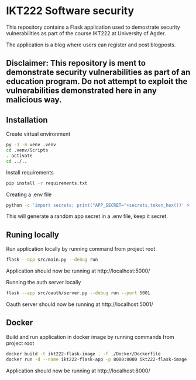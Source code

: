 # IKT222  Software security
This repository contains a Flask application used to demostrate security vulnerabilities 
as part of the course IKT222 at University of Agder.

The application is a blog where users can register and post blogposts.

## Disclaimer: This repository is ment to demonstrate security vulnerabilities as part of an education program. Do not attempt to exploit the vulnerabilities demonstrated here in any malicious way.

## Installation
Create virtual environment
```bash
py -3 -m venv .venv
cd .venv/Scripts
. activate
cd ../..
```

Install requirements
```bash
pip install -r requirements.txt
```

Creating a .env file
```bash
python -c 'import secrets; print("APP_SECRET="+secrets.token_hex())' > .env
```
This will generate a random app secret in a .env file, keep it secret.

## Runing locally
Run application locally by running command from project root
```bash
flask --app src/main.py --debug run
```
Application should now be running at http://localhost:5000/

Running the auth server locally
```bash
flask --app src/oauth/server.py --debug run --port 5001
```
Oauth server should now be running at http://localhost:5001/

## Docker
Build and run application in docker image by running commands from project root
```bash
docker build -t ikt222-flask-image . -f ./Docker/Dockerfile
docker run -d --name ikt222-flask-app -p 8000:8000 ikt222-flask-image
```

Application should now be running at http://localhost:8000/